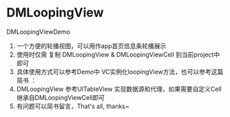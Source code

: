 # DMLoopingView
DMLoopingViewDemo
1. 一个方便的轮播视图，可以用作app首页信息条轮播展示
2. 使用时仅需 复制 DMLoopingView & DMLoopingViewCell 到当前project中即可
3. 具体使用方式可以参考Demo中 VC实例化loopingView方法，也可以参考这篇简书 ：
4. DMLoopingView 参考UITableView 实现数据源和代理，如果需要自定义Cell 继承自DMLoopingViewCell即可
5. 有问题可以简书留言，That's all, thanks~ 
